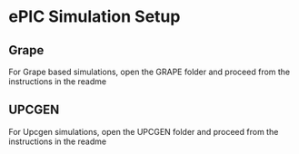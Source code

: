 # ePIC Simulation Setup

## Grape

For Grape based simulations, open the GRAPE folder and proceed from the instructions in the readme

## UPCGEN

For Upcgen simulations, open the UPCGEN folder and proceed from the instructions in the readme


